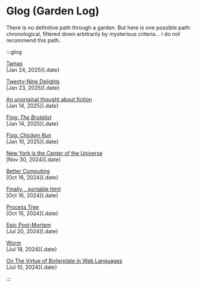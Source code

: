 # Glog (Garden Log)
<style>
div.glog a {
    font-weight: bold;
}
</style>

There is no definitive path through a garden. But here is one possible path:
chronological, filtered down arbitrarily by mysterious criteria... I do not
recommend this path.

:::glog

[Tamas](/garden/tamas/)\
[Jan 24, 2025]{.date}

[Twenty-Nine Delights](/garden/29.html)\
[Jan 23, 2025]{.date}

[An unoriginal thought about fiction](/garden/fiction.html)\
[Jan 14, 2025]{.date}

[Flog: _The Brutalist_](/garden/flog/brutalist.html)\
[Jan 14, 2025]{.date}

[Flog: _Chicken Run_](/garden/flog/chicken-run.html)\
[Jan 10, 2025]{.date}

[New York is the Center of the Universe](/garden/nyc/universe.html)\
[Nov 30, 2024]{.date}

[Better Computing](/garden/better-computing.html)\
[Oct 16, 2024]{.date}

[Finally,,, portable html](/garden/data-text.html)\
[Oct 16, 2024]{.date}

[Process Tree](/garden/process-tree/)\
[Oct 15, 2024]{.date}

[Epic Post-Mortem](/garden/epic-post.html)\
[Jul 20, 2024]{.date}

[Worm](/garden/worm.html)\
[Jul 18, 2024]{.date}

[On The Virtue of Boilerplate in Web Languages](/garden/weblang.html)\
[Jul 10, 2024]{.date}


:::
